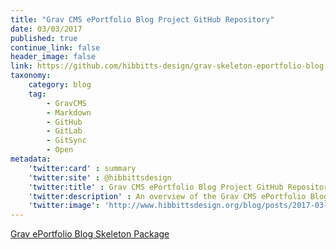 ```yaml
---
title: "Grav CMS ePortfolio Blog Project GitHub Repository"
date: 03/03/2017
published: true
continue_link: false
header_image: false
link: https://github.com/hibbitts-design/grav-skeleton-eportfolio-blog
taxonomy:
    category: blog
    tag:
        - GravCMS
        - Markdown
        - GitHub
        - GitLab
        - GitSync
        - Open
metadata:
    'twitter:card' : summary
    'twitter:site' : @hibbittsdesign
    'twitter:title' : Grav CMS ePortfolio Blog Project GitHub Repository
    'twitter:description' : An overview of the Grav CMS ePortfolio Blog Project skeleton package.
    'twitter:image': 'http://www.hibbittsdesign.org/blog/posts/2017-03-03-grav-eportfolio-blog-github-repo-linked-page/screenshot.jpg'
---
```


<a class="embedly-card" data-card-align="left" href="https://github.com/hibbitts-design/grav-skeleton-eportfolio-blog">Grav ePortfolio Blog Skeleton Package</a>
<script async src="//cdn.embedly.com/widgets/platform.js" charset="UTF-8"></script>
